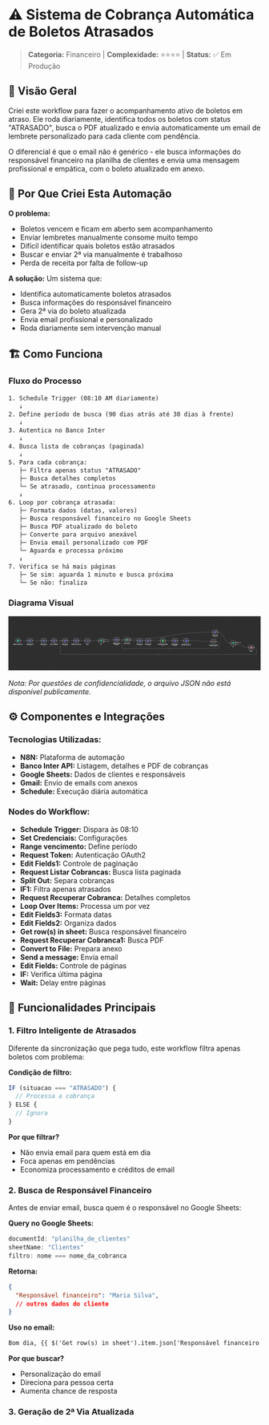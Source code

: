 # ⚠️ Sistema de Cobrança Automática de Boletos Atrasados

> **Categoria:** Financeiro | **Complexidade:** ⭐⭐⭐⭐ | **Status:** ✅ Em Produção

## 📝 Visão Geral

Criei este workflow para fazer o acompanhamento ativo de boletos em atraso. Ele roda diariamente, identifica todos os boletos com status "ATRASADO", busca o PDF atualizado e envia automaticamente um email de lembrete personalizado para cada cliente com pendência.

O diferencial é que o email não é genérico - ele busca informações do responsável financeiro na planilha de clientes e envia uma mensagem profissional e empática, com o boleto atualizado em anexo.

## 🎯 Por Que Criei Esta Automação

**O problema:**
- Boletos vencem e ficam em aberto sem acompanhamento
- Enviar lembretes manualmente consome muito tempo
- Difícil identificar quais boletos estão atrasados
- Buscar e enviar 2ª via manualmente é trabalhoso
- Perda de receita por falta de follow-up

**A solução:**
Um sistema que:
- Identifica automaticamente boletos atrasados
- Busca informações do responsável financeiro
- Gera 2ª via do boleto atualizada
- Envia email profissional e personalizado
- Roda diariamente sem intervenção manual

## 🏗️ Como Funciona

### Fluxo do Processo

```
1. Schedule Trigger (08:10 AM diariamente)
   ↓
2. Define período de busca (90 dias atrás até 30 dias à frente)
   ↓
3. Autentica no Banco Inter
   ↓
4. Busca lista de cobranças (paginada)
   ↓
5. Para cada cobrança:
   ├─ Filtra apenas status "ATRASADO"
   ├─ Busca detalhes completos
   └─ Se atrasado, continua processamento
   ↓
6. Loop por cobrança atrasada:
   ├─ Formata dados (datas, valores)
   ├─ Busca responsável financeiro no Google Sheets
   ├─ Busca PDF atualizado do boleto
   ├─ Converte para arquivo anexável
   ├─ Envia email personalizado com PDF
   └─ Aguarda e processa próximo
   ↓
7. Verifica se há mais páginas
   ├─ Se sim: aguarda 1 minuto e busca próxima
   └─ Se não: finaliza
```

### Diagrama Visual

![Fluxo de Cobrança](./Imagens/Atrasados.jpg) 

*Nota: Por questões de confidencialidade, o arquivo JSON não está disponível publicamente.*

## ⚙️ Componentes e Integrações

### Tecnologias Utilizadas:
- **N8N:** Plataforma de automação
- **Banco Inter API:** Listagem, detalhes e PDF de cobranças
- **Google Sheets:** Dados de clientes e responsáveis
- **Gmail:** Envio de emails com anexos
- **Schedule:** Execução diária automática

### Nodes do Workflow:
- **Schedule Trigger:** Dispara às 08:10
- **Set Credenciais:** Configurações
- **Range vencimento:** Define período
- **Request Token:** Autenticação OAuth2
- **Edit Fields1:** Controle de paginação
- **Request Listar Cobrancas:** Busca lista paginada
- **Split Out:** Separa cobranças
- **IF1:** Filtra apenas atrasados
- **Request Recuperar Cobranca:** Detalhes completos
- **Loop Over Items:** Processa um por vez
- **Edit Fields3:** Formata datas
- **Edit Fields2:** Organiza dados
- **Get row(s) in sheet:** Busca responsável financeiro
- **Request Recuperar Cobranca1:** Busca PDF
- **Convert to File:** Prepara anexo
- **Send a message:** Envia email
- **Edit Fields:** Controle de páginas
- **IF:** Verifica última página
- **Wait:** Delay entre páginas

## 🔧 Funcionalidades Principais

### 1. Filtro Inteligente de Atrasados

Diferente da sincronização que pega tudo, este workflow filtra apenas boletos com problema:

**Condição de filtro:**
```javascript
IF (situacao === "ATRASADO") {
  // Processa a cobrança
} ELSE {
  // Ignora
}
```

**Por que filtrar?**
- Não envia email para quem está em dia
- Foca apenas em pendências
- Economiza processamento e créditos de email

### 2. Busca de Responsável Financeiro

Antes de enviar email, busca quem é o responsável no Google Sheets:

**Query no Google Sheets:**
```javascript
documentId: "planilha_de_clientes"
sheetName: "Clientes"
filtro: nome === nome_da_cobranca
```

**Retorna:**
```json
{
  "Responsável financeiro": "Maria Silva",
  // outros dados do cliente
}
```

**Uso no email:**
```html
Bom dia, {{ $('Get row(s) in sheet').item.json['Responsável financeiro'] }}
```

**Por que buscar?**
- Personalização do email
- Direciona para pessoa certa
- Aumenta chance de resposta

### 3. Geração de 2ª Via Atualizada
